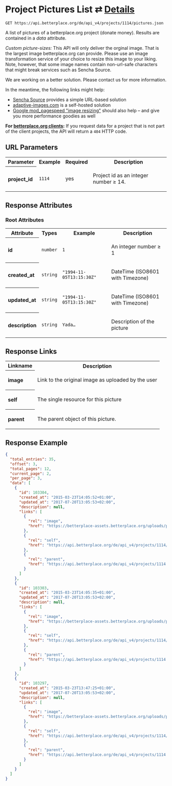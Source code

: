 
# Project Pictures List ⇄ [Details](project_picture_details.md)

```Cirru
GET https://api.betterplace.org/de/api_v4/projects/1114/pictures.json
```

A list of pictures of a betterplace.org project (donate money).
Results are contained in a *data* attribute.

*Custom picture-sizes:* This API will only deliver the orginal image.
That is the largest image betterplace.org can provide.
Please use an image transformation service of your choice to resize this
image to your liking. Note, however, that some image names contain
non-url-safe characters that might break services such as Sencha Source.

We are working on a better solution. Please contact us for more information.

In the meantime, the following links might help:

* [Sencha Source](http://docs.sencha.io/current/index.html#!/guide/src) provides a simple URL-based solution
* [adaptive-images.com](http://adaptive-images.com/) is a self-hosted solution
* [Google mod_pagespeed "image resizing"](https://developers.google.com/speed/docs/mod_pagespeed/filter-image-optimize)
  should also help – and give you more performance goodies as well

**For [betterplace.org clients](../README.md#client-api):**
If you request data for a project that is not part of the client
projects, the API will return a `404` HTTP code.


## URL Parameters

<table>
  <tr>
    <th>Parameter</th>
    <th>Example</th>
    <th>Required</th>
    <th>Description</th>
  </tr>
  <tr>
    <th align="left">project_id</th>
    <td><code>1114</code></td>
    <td>yes</td>
<td>

Project id as an integer number ≥ 14.

</td>
  </tr>
</table>


## Response Attributes


### Root Attributes

  <table>
    <tr>
      <th>Attribute</th>
      <th>Types</th>
      <th>Example</th>
      <th>Description</th>
    </tr>
    <tr>
      <th align="left">id</th>
      <td><code>number</code></td>
      <td><code>1</code></td>
<td>

An integer number ≥ 1

</td>
    </tr>
    <tr>
      <th align="left">created_at</th>
      <td><code>string</code></td>
      <td><code>"1994-11-05T13:15:30Z"</code></td>
<td>

DateTime (ISO8601 with Timezone)

</td>
    </tr>
    <tr>
      <th align="left">updated_at</th>
      <td><code>string</code></td>
      <td><code>"1994-11-05T13:15:30Z"</code></td>
<td>

DateTime (ISO8601 with Timezone)

</td>
    </tr>
    <tr>
      <th align="left">description</th>
      <td><code>string</code></td>
      <td><code>Yada…</code></td>
<td>

Description of the picture

</td>
    </tr>
  </table>
</table>

## Response Links

<table>
  <tr>
    <th>Linkname</th>
    <th>Description</th>
  </tr>
    <tr>
<th align="left">

image

</th>
<td>

Link to the original image as uploaded by the user

</td>
    </tr>
    <tr>
<th align="left">

self

</th>
<td>

The single resource for this picture

</td>
    </tr>
    <tr>
<th align="left">

parent

</th>
<td>

The parent object of this picture.

</td>
    </tr>
</table>

## Response Example

```json
{
  "total_entries": 35,
  "offset": 3,
  "total_pages": 12,
  "current_page": 2,
  "per_page": 3,
  "data": [
    {
      "id": 103304,
      "created_at": "2015-03-23T14:05:52+01:00",
      "updated_at": "2017-07-20T13:05:53+02:00",
      "description": null,
      "links": [
        {
          "rel": "image",
          "href": "https://betterplace-assets.betterplace.org/uploads/project/image/000/001/114/103304/image.jpg"
        },
        {
          "rel": "self",
          "href": "https://api.betterplace.org/de/api_v4/projects/1114/pictures/103304.json"
        },
        {
          "rel": "parent",
          "href": "https://api.betterplace.org/de/api_v4/projects/1114.json"
        }
      ]
    },
    {
      "id": 103303,
      "created_at": "2015-03-23T14:05:35+01:00",
      "updated_at": "2017-07-20T13:05:53+02:00",
      "description": null,
      "links": [
        {
          "rel": "image",
          "href": "https://betterplace-assets.betterplace.org/uploads/project/image/000/001/114/103303/image.jpg"
        },
        {
          "rel": "self",
          "href": "https://api.betterplace.org/de/api_v4/projects/1114/pictures/103303.json"
        },
        {
          "rel": "parent",
          "href": "https://api.betterplace.org/de/api_v4/projects/1114.json"
        }
      ]
    },
    {
      "id": 103297,
      "created_at": "2015-03-23T13:47:25+01:00",
      "updated_at": "2017-07-20T13:05:53+02:00",
      "description": null,
      "links": [
        {
          "rel": "image",
          "href": "https://betterplace-assets.betterplace.org/uploads/project/image/000/001/114/103297/image.jpg"
        },
        {
          "rel": "self",
          "href": "https://api.betterplace.org/de/api_v4/projects/1114/pictures/103297.json"
        },
        {
          "rel": "parent",
          "href": "https://api.betterplace.org/de/api_v4/projects/1114.json"
        }
      ]
    }
  ]
}
```

